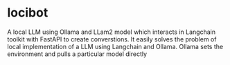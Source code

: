 # locibot
A local LLM using Ollama and LLam2 model which interacts in Langchain toolkit with FastAPI to create converstions.
It easily solves the problem of local implementation of a LLM using Langchain and Ollama.
Ollama sets the environment and pulls a particular model directly

